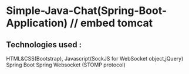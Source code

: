 # Simple-Java-Chat(Spring-Boot-Application) // embed tomcat
Technologies used :
--------------------
HTML&CSS(Bootstrap),
Javascript(SockJS for WebSocket object,jQuery)
Spring Boot
Spring Websocket (STOMP protocol)
